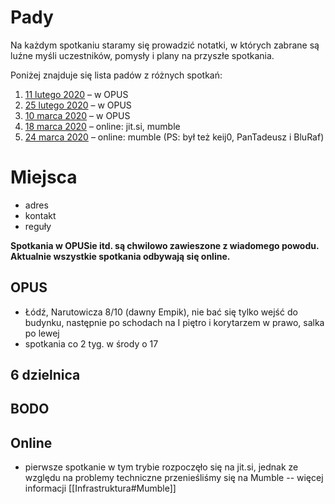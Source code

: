 # Pady

Na każdym spotkaniu staramy się prowadzić notatki, w których zabrane są luźne myśli uczestników, pomysły i plany na przyszłe spotkania.

Poniżej znajduje się lista padów z różnych spotkań:

1. [11 lutego 2020](https://hastebin.com/raw/fefahuyoce) – w OPUS
2. [25 lutego 2020](https://hastebin.com/raw/jijajesova) – w OPUS
3. [10 marca 2020](https://hastebin.com/raw/saxidohose) – w OPUS
4. [18 marca 2020](https://hastebin.com/raw/urixigifon) – online: jit.si, mumble
5. [24 marca 2020](https://hastebin.com/raw/itikifijow) – online: mumble (PS: był też keij0, PanTadeusz i BluRaf)

# Miejsca

- adres
- kontakt
- reguły

**Spotkania w OPUSie itd. są chwilowo zawieszone z wiadomego powodu. Aktualnie wszystkie spotkania odbywają się online.**

## OPUS
* Łódź, Narutowicza 8/10 (dawny Empik), nie bać się tylko wejść do budynku, następnie po schodach na I piętro i korytarzem w prawo, salka po lewej
* spotkania co 2 tyg. w środy o 17

## 6 dzielnica

## BODO

## Online

* pierwsze spotkanie w tym trybie rozpoczęło się na jit.si, jednak ze względu na problemy techniczne przenieśliśmy się na Mumble -- więcej informacji [[Infrastruktura#Mumble]]
